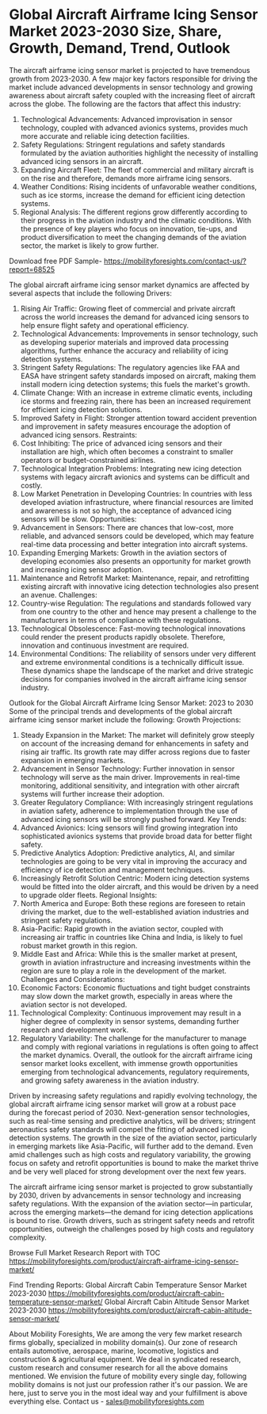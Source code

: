 # Global Aircraft Airframe Icing Sensor Market 2023-2030 Size, Share, Growth, Demand, Trend, Outlook

The aircraft airframe icing sensor market is projected to have tremendous growth from 2023-2030. A few major key factors responsible for driving the market include advanced developments in sensor technology and growing awareness about aircraft safety coupled with the increasing fleet of aircraft across the globe. The following are the factors that affect this industry:
1.	Technological Advancements: Advanced improvisation in sensor technology, coupled with advanced avionics systems, provides much more accurate and reliable icing detection facilities.
2.	Safety Regulations: Stringent regulations and safety standards formulated by the aviation authorities highlight the necessity of installing advanced icing sensors in an aircraft.
3.	Expanding Aircraft Fleet: The fleet of commercial and military aircraft is on the rise and therefore, demands more airframe icing sensors.
4.	Weather Conditions: Rising incidents of unfavorable weather conditions, such as ice storms, increase the demand for efficient icing detection systems.
5.	Regional Analysis: The different regions grow differently according to their progress in the aviation industry and the climatic conditions.
With the presence of key players who focus on innovation, tie-ups, and product diversification to meet the changing demands of the aviation sector, the market is likely to grow further.

Download free PDF Sample- https://mobilityforesights.com/contact-us/?report=68525

The global aircraft airframe icing sensor market dynamics are affected by several aspects that include the following
Drivers:
1.	Rising Air Traffic: Growing fleet of commercial and private aircraft across the world increases the demand for advanced icing sensors to help ensure flight safety and operational efficiency.
2.	Technological Advancements: Improvements in sensor technology, such as developing superior materials and improved data processing algorithms, further enhance the accuracy and reliability of icing detection systems.
3.	Stringent Safety Regulations: The regulatory agencies like FAA and EASA have stringent safety standards imposed on aircraft, making them install modern icing detection systems; this fuels the market's growth.
4.	Climate Change: With an increase in extreme climatic events, including ice storms and freezing rain, there has been an increased requirement for efficient icing detection solutions.
5.	Improved Safety in Flight: Stronger attention toward accident prevention and improvement in safety measures encourage the adoption of advanced icing sensors.
Restraints:
1.	Cost Inhibiting: The price of advanced icing sensors and their installation are high, which often becomes a constraint to smaller operators or budget-constrained airlines.
2.	Technological Integration Problems: Integrating new icing detection systems with legacy aircraft avionics and systems can be difficult and costly.
3.	Low Market Penetration in Developing Countries: In countries with less developed aviation infrastructure, where financial resources are limited and awareness is not so high, the acceptance of advanced icing sensors will be slow.
Opportunities:
1.	Advancement in Sensors: There are chances that low-cost, more reliable, and advanced sensors could be developed, which may feature real-time data processing and better integration into aircraft systems.
2.	Expanding Emerging Markets: Growth in the aviation sectors of developing economies also presents an opportunity for market growth and increasing icing sensor adoption.
3.	Maintenance and Retrofit Market: Maintenance, repair, and retrofitting existing aircraft with innovative icing detection technologies also present an avenue.
Challenges:
1.	Country-wise Regulation: The regulations and standards followed vary from one country to the other and hence may present a challenge to the manufacturers in terms of compliance with these regulations.
2.	Technological Obsolescence: Fast-moving technological innovations could render the present products rapidly obsolete. Therefore, innovation and continuous investment are required.
3.	Environmental Conditions: The reliability of sensors under very different and extreme environmental conditions is a technically difficult issue.
These dynamics shape the landscape of the market and drive strategic decisions for companies involved in the aircraft airframe icing sensor industry.

Outlook for the Global Aircraft Airframe Icing Sensor Market: 2023 to 2030 Some of the principal trends and developments of the global aircraft airframe icing sensor market include the following:
Growth Projections:
1.	Steady Expansion in the Market: The market will definitely grow steeply on account of the increasing demand for enhancements in safety and rising air traffic. Its growth rate may differ across regions due to faster expansion in emerging markets.
2.	Advancement in Sensor Technology: Further innovation in sensor technology will serve as the main driver. Improvements in real-time monitoring, additional sensitivity, and integration with other aircraft systems will further increase their adoption.
3.	Greater Regulatory Compliance: With increasingly stringent regulations in aviation safety, adherence to implementation through the use of advanced icing sensors will be strongly pushed forward.
Key Trends:
1.	Advanced Avionics: Icing sensors will find growing integration into sophisticated avionics systems that provide broad data for better flight safety.
2.	Predictive Analytics Adoption: Predictive analytics, AI, and similar technologies are going to be very vital in improving the accuracy and efficiency of ice detection and management techniques.
3.	Increasingly Retrofit Solution Centric: Modern icing detection systems would be fitted into the older aircraft, and this would be driven by a need to upgrade older fleets.
Regional Insights:
1.	North America and Europe: Both these regions are foreseen to retain driving the market, due to the well-established aviation industries and stringent safety regulations.
2.	Asia-Pacific: Rapid growth in the aviation sector, coupled with increasing air traffic in countries like China and India, is likely to fuel robust market growth in this region.
3.	Middle East and Africa: While this is the smaller market at present, growth in aviation infrastructure and increasing investments within the region are sure to play a role in the development of the market.
Challenges and Considerations:
1.	Economic Factors: Economic fluctuations and tight budget constraints may slow down the market growth, especially in areas where the aviation sector is not developed.
2.	Technological Complexity: Continuous improvement may result in a higher degree of complexity in sensor systems, demanding further research and development work.
3.	Regulatory Variability: The challenge for the manufacturer to manage and comply with regional variations in regulations is often going to affect the market dynamics.
Overall, the outlook for the aircraft airframe icing sensor market looks excellent, with immense growth opportunities emerging from technological advancements, regulatory requirements, and growing safety awareness in the aviation industry.

Driven by increasing safety regulations and rapidly evolving technology, the global aircraft airframe icing sensor market will grow at a robust pace during the forecast period of 2030. Next-generation sensor technologies, such as real-time sensing and predictive analytics, will be drivers; stringent aeronautics safety standards will compel the fitting of advanced icing detection systems. The growth in the size of the aviation sector, particularly in emerging markets like Asia-Pacific, will further add to the demand. Even amid challenges such as high costs and regulatory variability, the growing focus on safety and retrofit opportunities is bound to make the market thrive and be very well placed for strong development over the next few years.

The aircraft airframe icing sensor market is projected to grow substantially by 2030, driven by advancements in sensor technology and increasing safety regulations. With the expansion of the aviation sector—in particular, across the emerging markets—the demand for icing detection applications is bound to rise. Growth drivers, such as stringent safety needs and retrofit opportunities, outweigh the challenges posed by high costs and regulatory complexity.




Browse Full Market Research Report with TOC https://mobilityforesights.com/product/aircraft-airframe-icing-sensor-market/

Find Trending Reports:
Global Aircraft Cabin Temperature Sensor Market 2023-2030
https://mobilityforesights.com/product/aircraft-cabin-temperature-sensor-market/
Global Aircraft Cabin Altitude Sensor Market 2023-2030
https://mobilityforesights.com/product/aircraft-cabin-altitude-sensor-market/


About Mobility Foresights,
We are among the very few market research firms globally, specialized in mobility domain(s). Our zone of research entails automotive, aerospace, marine, locomotive, logistics and construction & agricultural equipment. We deal in syndicated research, custom research and consumer research for all the above domains mentioned.
We envision the future of mobility every single day, following mobility domains is not just our profession rather it's our passion. We are here, just to serve you in the most ideal way and your fulfillment is above everything else. Contact us -  sales@mobilityforesights.com 

